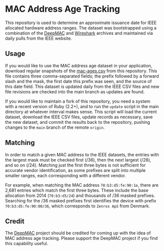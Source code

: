 # MAC Address Age Tracking

This repository is used to determine an approximate issuance date for 
IEEE allocated hardware address ranges. The dataset was bootstrapped
using a combination of the [DeepMAC](http://www.deepmac.org) and
[Wireshark](http://www.wireshark.org) archives and maintained via
daily pulls from the IEEE website.

## Usage

If you would like to use the MAC address age dataset in your application, download regular snapshots of the [mac-ages.csv](https://raw.githubusercontent.com/hdm/mac-ages/main/data/mac-ages.csv) from this repository. This file contains three comma-separated fields; the prefix followed by a forward slash and the mask, the first date this prefix was seen, and the source of this date field. This dataset is updated daily from the IEEE CSV files and new file revisions are checked into the main branch as updates are found.

If you would like to maintain a fork of this repository, you need a system with a recent version of Ruby (2.2+), and to run the `update` script in the main directory at whatever interval makes sense. This script will load the current dataset, download the IEEE CSV files, update records as necessary, save the new dataset, and commit the results back to the repository, pushing changes to the `main` branch of the remote `origin`.

## Matching

In order to match a given MAC address to the IEEE datasets, the entries with the largest mask must be checked first (/36), then the next largest (/28), and so on (/24). Matching just the first three bytes is not sufficient for accurate vendor identification, as some prefixes are split into multiple smaller ranges, each corresponding with a different vendor.

For example, when matching the MAC address `70:b3:d5:fe:90:1e`, there are 2,681 entries which match the first three bytes. These include the base allocation from 2014 (`70:b3:d5/24`) and thousands of /36 masked prefixes. Searching for the /36 masked prefixes first identifies the device with prefix `70:b3:d5:fe:90:00/36`, which corresponds to `Zenros ApS` from Denmark.

## Credit

The [DeepMAC](http://www.deepmac.org) project should be credited for coming up with the idea of MAC address age tracking. Please support the DeepMAC project if you find this capability useful. 
